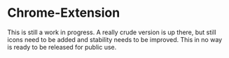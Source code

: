 # Chrome-Extension
This is still a work in progress.
A really crude version is up there, but still icons need to be added and stability needs to be improved. This in no way is ready to be released for public use.
